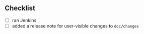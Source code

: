 ## Checklist

- [ ] ran Jenkins
- [ ] added a release note for user-visible changes to `doc/changes`
